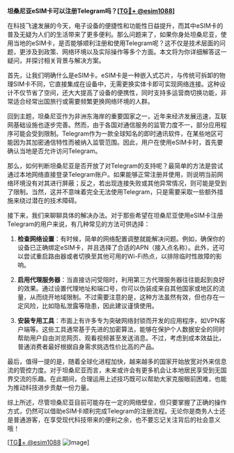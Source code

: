 **坦桑尼亚eSIM卡可以注册Telegram吗？[[TG💪+ @esim1088](https://t.me/s/esim1088)]**

在科技飞速发展的今天，电子设备的便捷性和功能性日益提升，而其中eSIM卡的普及无疑为人们的生活带来了更多便利。那么问题来了，如果你身处坦桑尼亚，使用当地的eSIM卡，是否能够顺利注册和使用Telegram呢？这不仅是技术层面的问题，更涉及到政策、网络环境以及实际操作等多个方面。本文将为你详细解答这一疑问，并探讨相关背景与解决方案。

首先，让我们明确什么是eSIM卡。eSIM卡是一种嵌入式芯片，与传统可拆卸的物理SIM卡不同，它直接集成在设备中，无需更换实体卡即可实现网络连接。这种设计不仅节省了空间，还大大提高了设备的便携性，同时支持多运营商切换功能，非常适合经常出国旅行或需要频繁更换网络环境的人群。

回到主题，坦桑尼亚作为非洲东海岸的重要国家之一，近年来经济发展迅速，互联网基础设施也逐步完善。然而，由于各国对通信服务的监管力度不一，部分应用程序可能会受到限制。Telegram作为一款全球知名的即时通讯软件，在某些地区可能因为其加密通信特性而被纳入监管范围。因此，用户在使用eSIM卡时，首先要确认当地是否允许访问Telegram。

那么，如何判断坦桑尼亚是否开放了对Telegram的支持呢？最简单的方法是尝试通过本地网络直接登录Telegram账户。如果能够正常注册并使用，则说明当前网络环境没有对其进行屏蔽；反之，若出现连接失败或其他异常情况，则可能是受到了限制。当然，这并不意味着完全无法使用Telegram，只是需要采取一些额外措施来绕过潜在的技术障碍。

接下来，我们来聊聊具体的解决办法。对于那些希望在坦桑尼亚使用eSIM卡注册Telegram的用户来说，有几种常见的方法可供选择：

1. **检查网络设置**：有时候，简单的网络配置调整就能解决问题。例如，确保你的设备已正确绑定eSIM卡，并且选择了合适的APN（接入点名称）。此外，还可以尝试重启路由器或者切换至其他可用的Wi-Fi热点，以排除临时性故障的影响。

2. **启用代理服务器**：当直接访问受阻时，利用第三方代理服务器往往能起到良好的效果。通过设置代理地址和端口号，你可以伪装成来自其他国家或地区的流量，从而绕开地域限制。不过需要注意的是，这种方法虽然有效，但也存在一定风险，比如隐私泄露等隐患，因此建议谨慎使用。

3. **安装专用工具**：市面上有许多专为突破网络封锁而开发的应用程序，如VPN客户端等。这些工具通常基于先进的加密算法，能够在保护个人数据安全的同时帮助用户自由浏览网页、观看视频甚至发送消息。不过，考虑到成本效益比，普通消费者最好根据自身需求挑选性价比高的产品。

最后，值得一提的是，随着全球化进程加快，越来越多的国家开始放宽对外来信息流的管控力度。对于坦桑尼亚而言，未来或许会有更多机会让本地居民享受到无国界交流的乐趣。在此期间，合理运用上述技巧既可以帮助大家克服眼前困难，也能为推动科技进步贡献一份力量。

综上所述，尽管坦桑尼亚目前可能存在一定的网络壁垒，但只要掌握了正确的操作方式，仍然可以借助eSIM卡顺利完成Telegram的注册流程。无论你是商务人士还是普通游客，在享受现代科技带来的便利之余，也不要忘记关注背后的社会意义哦！

[[TG💪+ @esim1088](https://t.me/s/esim1088) ![Image](https://i.postimg.cc/4NQfJmqS/Snipaste-2025-05-13-00-14-12.png)]
